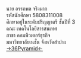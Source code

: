 <a>นาย อรรถพล  จริงมาก</a><br>
<a>รหัสนักศึกษา 5808311008</a><br>
<a>ศึกษาอยู่ในระดับปริญญาตรี ชั้นปีที่ 3<br>
<a>คณะ เทคโนโลยีสารสนเทศ</a><br>
<a>สาขา คอมพิวเตอร์ธุรกิจ</a><br>
<a>มหาวิทยาลัยเนชั่น จังหวัดสำปาง</a><br>
<a href="viewnytest.atwebpages.com/feame.php">->36Pyramid<-</a>
